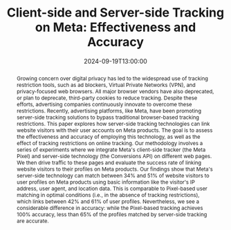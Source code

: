 ---
date: 2024-09-19T13:00:00
title: "Client-side and Server-side Tracking on Meta: Effectiveness and Accuracy"
abstract: >
  
  Growing concern over digital privacy has led to the widespread use of tracking restriction tools, such as ad blockers, Virtual Private Networks (VPN), and privacy-focused web browsers. All major browser vendors have also deprecated, or plan to deprecate, third-party cookies to reduce tracking. Despite these efforts, advertising companies continuously innovate to overcome these restrictions. Recently, advertising platforms, like Meta, have been promoting server-side tracking solutions to bypass traditional browser-based tracking restrictions. This paper explores how server-side tracking technologies can link website visitors with their user accounts on Meta products. The goal is to assess the effectiveness and accuracy of employing this technology, as well as the effect of tracking restrictions on online tracking. Our methodology involves a series of experiments where we integrate Meta's client-side tracker (the Meta Pixel) and server-side technology (the Conversions API) on different web pages. We then drive traffic to these pages and evaluate the success rate of linking website visitors to their profiles on Meta products. Our findings show that Meta's server-side technology can match between 34% and 51% of website visitors to user profiles on Meta products using basic information like the visitor's IP address, user agent, and location data. This is comparable to Pixel-based user matching in optimal conditions (i.e., in the absence of tracking restrictions), which links between 42% and 61% of user profiles. Nevertheless, we see a considerable difference in accuracy: while the Pixel-based tracking achieves 100% accuracy, less than 65% of the profiles matched by server-side tracking are accurate.

event: DiverSE Coffee
location: Rennes, France
speaker: Walter Rudametkin

---